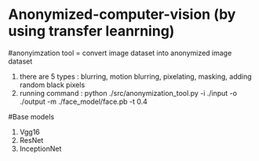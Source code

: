 # Anonymized-computer-vision (by using transfer leanrning) 

#anonyimzation tool = convert image dataset into anonymized image dataset
1. there are 5 types : blurring, motion blurring, pixelating, masking, adding random black pixels
2. running command : python ./src/anonymization_tool.py -i ./input -o ./output -m ./face_model/face.pb -t 0.4

#Base models
1. Vgg16
2. ResNet
3. InceptionNet

